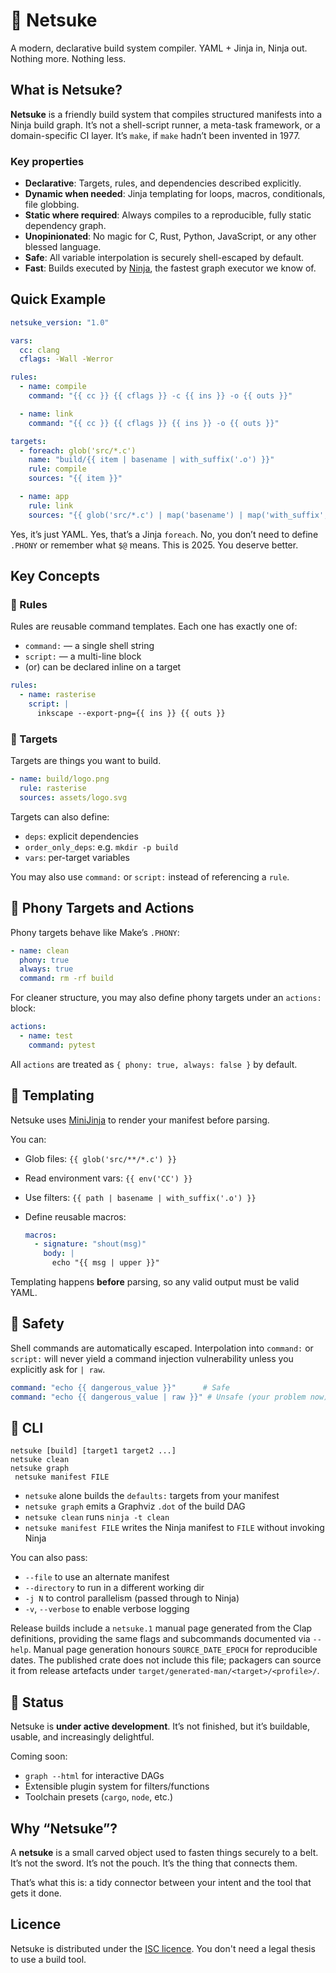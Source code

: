 # 🧵 Netsuke

A modern, declarative build system compiler. YAML + Jinja in, Ninja out.
Nothing more. Nothing less.

## What is Netsuke?

**Netsuke** is a friendly build system that compiles structured manifests into
a Ninja build graph. It’s not a shell-script runner, a meta-task framework, or
a domain-specific CI layer. It’s `make`, if `make` hadn’t been invented in 1977.

### Key properties

- **Declarative**: Targets, rules, and dependencies described explicitly.
- **Dynamic when needed**: Jinja templating for loops, macros, conditionals,
  file globbing.
- **Static where required**: Always compiles to a reproducible, fully static
  dependency graph.
- **Unopinionated**: No magic for C, Rust, Python, JavaScript, or any other
  blessed language.
- **Safe**: All variable interpolation is securely shell-escaped by default.
- **Fast**: Builds executed by [Ninja](https://ninja-build.org/), the fastest
  graph executor we know of.

## Quick Example

```yaml
netsuke_version: "1.0"

vars:
  cc: clang
  cflags: -Wall -Werror

rules:
  - name: compile
    command: "{{ cc }} {{ cflags }} -c {{ ins }} -o {{ outs }}"

  - name: link
    command: "{{ cc }} {{ cflags }} {{ ins }} -o {{ outs }}"

targets:
  - foreach: glob('src/*.c')
    name: "build/{{ item | basename | with_suffix('.o') }}"
    rule: compile
    sources: "{{ item }}"

  - name: app
    rule: link
    sources: "{{ glob('src/*.c') | map('basename') | map('with_suffix', '.o') }}"
```

Yes, it’s just YAML. Yes, that’s a Jinja `foreach`. No, you don’t need to
define `.PHONY` or remember what `$@` means. This is 2025. You deserve better.

## Key Concepts

### 🔨 Rules

Rules are reusable command templates. Each one has exactly one of:

- `command:` — a single shell string
- `script:` — a multi-line block
- (or) can be declared inline on a target

```yaml
rules:
  - name: rasterise
    script: |
      inkscape --export-png={{ ins }} {{ outs }}
```

### 🎯 Targets

Targets are things you want to build.

```yaml
- name: build/logo.png
  rule: rasterise
  sources: assets/logo.svg
```

Targets can also define:

- `deps`: explicit dependencies
- `order_only_deps`: e.g. `mkdir -p build`
- `vars`: per-target variables

You may also use `command:` or `script:` instead of referencing a `rule`.

## 🧪 Phony Targets and Actions

Phony targets behave like Make’s `.PHONY`:

```yaml
- name: clean
  phony: true
  always: true
  command: rm -rf build
```

For cleaner structure, you may also define phony targets under an `actions:`
block:

```yaml
actions:
  - name: test
    command: pytest
```

All `actions` are treated as `{ phony: true, always: false }` by default.

## 🧠 Templating

Netsuke uses [MiniJinja](https://docs.rs/minijinja) to render your manifest
before parsing.

You can:

- Glob files: `{{ glob('src/**/*.c') }}`
- Read environment vars: `{{ env('CC') }}`
- Use filters: `{{ path | basename | with_suffix('.o') }}`
- Define reusable macros:

  ```yaml
  macros:
    - signature: "shout(msg)"
      body: |
        echo "{{ msg | upper }}"
  ```

Templating happens **before** parsing, so any valid output must be valid YAML.

## 🔐 Safety

Shell commands are automatically escaped. Interpolation into `command:` or
`script:` will never yield a command injection vulnerability unless you
explicitly ask for `| raw`.

```yaml
command: "echo {{ dangerous_value }}"      # Safe
command: "echo {{ dangerous_value | raw }}" # Unsafe (your problem now)
```

## 🔧 CLI

```shell
netsuke [build] [target1 target2 ...]
netsuke clean
netsuke graph
 netsuke manifest FILE
```

- `netsuke` alone builds the `defaults:` targets from your manifest
- `netsuke graph` emits a Graphviz `.dot` of the build DAG
- `netsuke clean` runs `ninja -t clean`
- `netsuke manifest FILE` writes the Ninja manifest to `FILE` without invoking
  Ninja

You can also pass:

- `--file` to use an alternate manifest
- `--directory` to run in a different working dir
- `-j N` to control parallelism (passed through to Ninja)
- `-v`, `--verbose` to enable verbose logging

Release builds include a `netsuke.1` manual page generated from the Clap
definitions, providing the same flags and subcommands documented via `--help`.
Manual page generation honours `SOURCE_DATE_EPOCH` for reproducible dates. The
published crate does not include this file; packagers can source it from
release artefacts under `target/generated-man/<target>/<profile>/`.

## 🚧 Status

Netsuke is **under active development**. It’s not finished, but it’s buildable,
usable, and increasingly delightful.

Coming soon:

- `graph --html` for interactive DAGs
- Extensible plugin system for filters/functions
- Toolchain presets (`cargo`, `node`, etc.)

## Why “Netsuke”?

A **netsuke** is a small carved object used to fasten things securely to a
belt. It’s not the sword. It’s not the pouch. It’s the thing that connects them.

That’s what this is: a tidy connector between your intent and the tool that
gets it done.

## Licence

Netsuke is distributed under the
[ISC licence](https://opensource.org/licenses/ISC). You don't need a legal
thesis to use a build tool.
